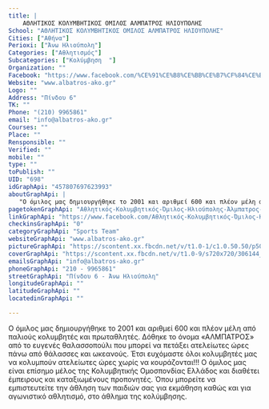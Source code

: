 ```yaml
---
title: |
    ΑΘΛΗΤΙΚΟΣ ΚΟΛΥΜΒΗΤΙΚΟΣ ΟΜΙΛΟΣ ΑΛΜΠΑΤΡΟΣ ΗΛΙΟΥΠΟΛΗΣ
School: "ΑΘΛΗΤΙΚΟΣ ΚΟΛΥΜΒΗΤΙΚΟΣ ΟΜΙΛΟΣ ΑΛΜΠΑΤΡΟΣ ΗΛΙΟΥΠΟΛΗΣ"
Cities: ["Αθήνα"]
Perioxi: ["Άνω Ηλιούπολη"]
Categories: ["Αθλητισμός"]
Subcategories: ["Κολύμβηση  "]
Organization: ""
Facebook: "https://www.facebook.com/%CE%91%CE%B8%CE%BB%CE%B7%CF%84%CE%B9%CE%BA%CF%8C%CF%82-%CE%9A%CE%BF%CE%BB%CF%85%CE%BC%CE%B2%CE%B7%CF%84%CE%B9%CE%BA%CF%8C%CF%82-%CE%8C%CE%BC%CE%B9%CE%BB%CE%BF%CF%82-%CE%97%CE%BB%CE%B9%CE%BF%CF%8D%CF%80%CE%BF%CE%BB%CE%B7%CF%82-%CE%86%CE%BB%CE%BC%CF%80%CE%B1%CF%84%CF%81%CE%BF%CF%82-457807697623993/"
Website: "www.albatros-ako.gr"
Logo: ""
Address: "Πίνδου 6"
TK: ""
Phone: "(210) 9965861"
email: "info@albatros-ako.gr"
Courses: ""
Place: ""
Rensponsible: ""
Verified: ""
mobile: ""
type: ""
toPublish: ""
UID: "698"
idGraphApi: "457807697623993"
aboutGraphApi: | 
   "Ο όμιλος μας δημιουργήθηκε το 2001 και αριθμεί 600 και πλέον μέλη από παλιούς κολυμβητές και πρωταθλητές."
pagetokenGraphApi: "Αθλητικός-Κολυμβητικός-Όμιλος-Ηλιούπολης-Άλμπατρος-457807697623993"
linkGraphApi: "https://www.facebook.com/Αθλητικός-Κολυμβητικός-Όμιλος-Ηλιούπολης-Άλμπατρος-457807697623993/"
checkinsGraphApi: "0"
categoryGraphApi: "Sports Team"
websiteGraphApi: "www.albatros-ako.gr"
pictureGraphApi: "https://scontent.xx.fbcdn.net/v/t1.0-1/c1.0.50.50/p50x50/11700_457808120957284_2106215160_n.png?oh=245ad08d6216399ce19e3a411f944773&amp;oe=5B0200B4"
coverGraphApi: "https://scontent.xx.fbcdn.net/v/t1.0-9/s720x720/306144_457808637623899_1035904677_n.jpg?oh=df6787fdbeacfbe3f383448e5449e980&amp;oe=5B08C439"
emailsGraphApi: "info@albatros-ako.gr"
phoneGraphApi: "210 - 9965861"
streetGraphApi: "Πίνδου 6 - Άνω Ηλιούπολη"
longitudeGraphApi: ""
latitudeGraphApi: ""
locatedinGraphApi: ""

---
```


Ο όμιλος μας δημιουργήθηκε το 2001 και αριθμεί 600 και πλέον μέλη από παλιούς κολυμβητές και πρωταθλητές. Δόθηκε το όνομα «ΑΛΜΠΑΤΡΟΣ» από το ευγενές θαλασσοπούλι που μπορεί να πετάξει ατελείωτες ώρες πάνω από θάλασσες και ωκεανούς. Έτσι ευχόμαστε όλοι κολυμβητές μας να κολυμπούν ατελείωτες ώρες χωρίς να κουράζονται!!! Ο όμιλος μας είναι επίσημο μέλος της Κολυμβητικής Ομοσπονδίας Ελλάδος και διαθέτει έμπειρους και καταξιωμένους προπονητές. Όπου μπορείτε να εμπιστευτείτε την άθληση των παιδιών σας για εκμάθηση καθώς και για αγωνιστικό αθλητισμό, στο άθλημα της κολύμβησης.

